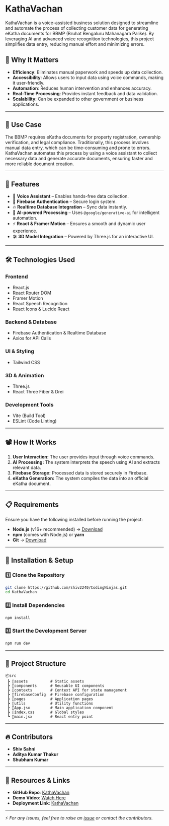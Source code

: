 # KathaVachan

KathaVachan is a voice-assisted business solution designed to streamline and automate the process of collecting customer data for generating eKatha documents for BBMP (Bruhat Bengaluru Mahanagara Palike). By leveraging AI and advanced voice recognition technologies, this project simplifies data entry, reducing manual effort and minimizing errors.

## 🌟 Why It Matters
- **Efficiency**: Eliminates manual paperwork and speeds up data collection.
- **Accessibility**: Allows users to input data using voice commands, making it user-friendly.
- **Automation**: Reduces human intervention and enhances accuracy.
- **Real-Time Processing**: Provides instant feedback and data validation.
- **Scalability**: Can be expanded to other government or business applications.


---

## 📌 Use Case
The BBMP requires eKatha documents for property registration, ownership verification, and legal compliance. Traditionally, this process involves manual data entry, which can be time-consuming and prone to errors. KathaVachan automates this process by using a voice assistant to collect necessary data and generate accurate documents, ensuring faster and more reliable document creation.

---


## 📌 Features
- 🎤 **Voice Assistant** – Enables hands-free data collection.
- 🔑 **Firebase Authentication** – Secure login system.
- 🔥 **Realtime Database Integration** – Sync data instantly.
- 🤖 **AI-powered Processing** – Uses `@google/generative-ai` for intelligent automation.
- ⚡ **React & Framer Motion** – Ensures a smooth and dynamic user experience.
- 🛠 **3D Model Integration** – Powered by Three.js for an interactive UI.


---

## 🛠️ Technologies Used

### **Frontend**
- React.js
- React Router DOM
- Framer Motion
- React Speech Recognition
- React Icons & Lucide React

### **Backend & Database**
- Firebase Authentication & Realtime Database
- Axios for API Calls

### **UI & Styling**
- Tailwind CSS

### **3D & Animation**
- Three.js
- React Three Fiber & Drei

### **Development Tools**
- Vite (Build Tool)
- ESLint (Code Linting)

---

## 📽️ How It Works
1. **User Interaction:** The user provides input through voice commands.
2. **AI Processing:** The system interprets the speech using AI and extracts relevant data.
3. **Firebase Storage:** Processed data is stored securely in Firebase.
4. **eKatha Generation:** The system compiles the data into an official eKatha document.

---

## 📋 Requirements

Ensure you have the following installed before running the project:

- **Node.js** (v16+ recommended) → [Download](https://nodejs.org/)
- **npm** (comes with Node.js) or **yarn**
- **Git** → [Download](https://git-scm.com/)

---

## 🚀 Installation & Setup

### 1️⃣ Clone the Repository
```sh
git clone https://github.com/shiv2240/CodingNinjas.git
cd KathaVachan
```

### 2️⃣ Install Dependencies
```sh
npm install
```

### 3️⃣ Start the Development Server
```sh
npm run dev
```

---

## 📂 Project Structure
```
📦src
 ┣ 📂assets          # Static assets
 ┣ 📂components      # Reusable UI components
 ┣ 📂contexts        # Context API for state management
 ┣ 📂firebaseConfig  # Firebase configuration
 ┣ 📂pages           # Application pages
 ┣ 📂utils           # Utility functions
 ┣ 📜App.jsx         # Main application component
 ┣ 📜index.css       # Global styles
 ┗ 📜main.jsx        # React entry point
```

---

## 🔥 Contributors
- **Shiv Sahni**  
- **Aditya Kumar Thakur**  
- **Shubham Kumar**  

---

## 📎 Resources & Links
- **GitHub Repo**: [KathaVachan](https://github.com/shiv2240/CodingNinjas)  
- **Demo Video**: [Watch Here](#)
- **Deployment Link**: [KathaVachan](https://kathavachan.netlify.app/)

---

⚡ *For any issues, feel free to raise an [issue](https://github.com/shiv2240/CodingNinjas/issues) or contact the contributors.*
